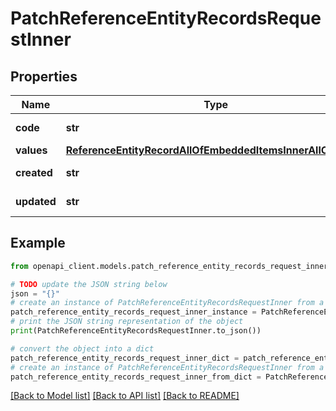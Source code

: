 # PatchReferenceEntityRecordsRequestInner


## Properties

Name | Type | Description | Notes
------------ | ------------- | ------------- | -------------
**code** | **str** | Code of the record | 
**values** | [**ReferenceEntityRecordAllOfEmbeddedItemsInnerAllOfValues**](ReferenceEntityRecordAllOfEmbeddedItemsInnerAllOfValues.md) |  | [optional] 
**created** | **str** | Date of creation. | [optional] 
**updated** | **str** | Date of the last update. | [optional] 

## Example

```python
from openapi_client.models.patch_reference_entity_records_request_inner import PatchReferenceEntityRecordsRequestInner

# TODO update the JSON string below
json = "{}"
# create an instance of PatchReferenceEntityRecordsRequestInner from a JSON string
patch_reference_entity_records_request_inner_instance = PatchReferenceEntityRecordsRequestInner.from_json(json)
# print the JSON string representation of the object
print(PatchReferenceEntityRecordsRequestInner.to_json())

# convert the object into a dict
patch_reference_entity_records_request_inner_dict = patch_reference_entity_records_request_inner_instance.to_dict()
# create an instance of PatchReferenceEntityRecordsRequestInner from a dict
patch_reference_entity_records_request_inner_from_dict = PatchReferenceEntityRecordsRequestInner.from_dict(patch_reference_entity_records_request_inner_dict)
```
[[Back to Model list]](../README.md#documentation-for-models) [[Back to API list]](../README.md#documentation-for-api-endpoints) [[Back to README]](../README.md)


